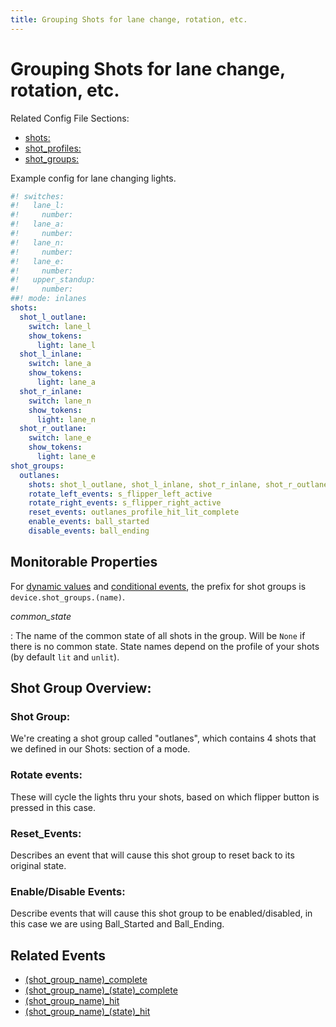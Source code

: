 ```yaml
---
title: Grouping Shots for lane change, rotation, etc.
---
```


# Grouping Shots for lane change, rotation, etc.


Related Config File Sections:

* [shots:](../../config/shots.md)
* [shot_profiles:](../../config/shot_profiles.md)
* [shot_groups:](../../config/shot_groups.md)

Example config for lane changing lights.

``` yaml
#! switches:
#!   lane_l:
#!     number:
#!   lane_a:
#!     number:
#!   lane_n:
#!     number:
#!   lane_e:
#!     number:
#!   upper_standup:
#!     number:
##! mode: inlanes
shots:
  shot_l_outlane:
    switch: lane_l
    show_tokens:
      light: lane_l
  shot_l_inlane:
    switch: lane_a
    show_tokens:
      light: lane_a
  shot_r_inlane:
    switch: lane_n
    show_tokens:
      light: lane_n
  shot_r_outlane:
    switch: lane_e
    show_tokens:
      light: lane_e
shot_groups:
  outlanes:
    shots: shot_l_outlane, shot_l_inlane, shot_r_inlane, shot_r_outlane
    rotate_left_events: s_flipper_left_active
    rotate_right_events: s_flipper_right_active
    reset_events: outlanes_profile_hit_lit_complete
    enable_events: ball_started
    disable_events: ball_ending
```

## Monitorable Properties

For
[dynamic values](../../config/instructions/dynamic_values.md) and
[conditional events](../../events/overview/conditional.md), the prefix for shot groups is `device.shot_groups.(name)`.

*common_state*

:   The name of the common state of all shots in the group. Will be
    `None` if there is no common state. State names depend on the
    profile of your shots (by default `lit` and `unlit`).

## Shot Group Overview:

### Shot Group:

We're creating a shot group called "outlanes", which contains 4 shots
that we defined in our Shots: section of a mode.

### Rotate events:

These will cycle the lights thru your shots, based on which flipper
button is pressed in this case.

### Reset_Events:

Describes an event that will cause this shot group to reset back to its
original state.

### Enable/Disable Events:

Describe events that will cause this shot group to be enabled/disabled,
in this case we are using Ball_Started and Ball_Ending.

## Related Events

* [(shot_group_name)_complete](../../events/shot_group_complete.md)
* [(shot_group_name)_(state)_complete](../../events/shot_group_state_complete.md)
* [(shot_group_name)_hit](../../events/shot_group_hit.md)
* [(shot_group_name)_(state)_hit](../../events/shot_group_state_hit.md)
